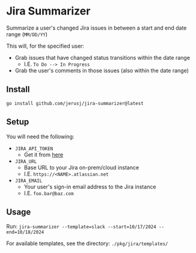 # Jira Summarizer

Summarize a user's changed Jira issues in between a start and end date range (`MM/DD/YY`)

This will, for the specified user:

- Grab issues that have changed status transitions within the date range 
    - I.E. `To Do --> In Progress`
- Grab the user's comments in those issues (also within the date range)

## Install

`go install github.com/jerusj/jira-summarizer@latest`

## Setup

You will need the following:

- `JIRA_API_TOKEN` 
    - Get it from [here](https://id.atlassian.com/manage-profile/security/api-tokens)
- `JIRA_URL`
    - Base URL to your Jira on-prem/cloud instance 
    - I.E. `https://<NAME>.atlassian.net`
- `JIRA_EMAIL` 
    - Your user's sign-in email address to the Jira instance 
    - I.E. `foo.bar@baz.com`

## Usage

Run: `jira-summarizer --template=slack --start=10/17/2024 --end=10/18/2024`

For available templates, see the directory: `./pkg/jira/templates/`
